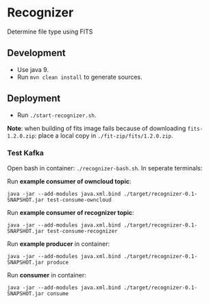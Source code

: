 Recognizer
===

Determine file type using FITS

Development
---
- Use java 9.
- Run `mvn clean install` to generate sources.

Deployment
---
- Run `./start-recognizer.sh`.

**Note**: when building of fits image fails because of downloading `fits-1.2.0.zip`: place a local copy in `./fit-zip/fits/1.2.0.zip`.

### Test Kafka
Open bash in container: `./recognizer-bash.sh`. In seperate terminals:

Run **example consumer of owncloud topic**:
```
java -jar --add-modules java.xml.bind ./target/recognizer-0.1-SNAPSHOT.jar test-consume-owncloud
```

Run **example consumer of recognizer topic**:
```
java -jar --add-modules java.xml.bind ./target/recognizer-0.1-SNAPSHOT.jar test-consume-recognizer
```

Run **example producer** in container:
```
java -jar --add-modules java.xml.bind ./target/recognizer-0.1-SNAPSHOT.jar produce
```

Run **consumer** in container:
```
java -jar --add-modules java.xml.bind ./target/recognizer-0.1-SNAPSHOT.jar consume
```

